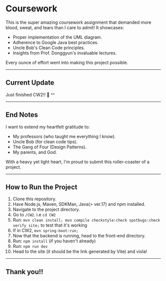 # **Coursework**  

This is the super amazing coursework assignment that demanded more blood, sweat, and tears than I care to admit! It showcases:  
- Proper implementation of the UML diagram.  
- Adherence to Google Java best practices.  
- Uncle Bob's Clean Code principles.  
- Insights from Prof. Donggyun's invaluable lectures.  

Every ounce of effort went into making this project possible.  

---

## **Current Update**  
Just finished CW2!! 🎉 ^^   

---

## **End Notes**  
I want to extend my heartfelt gratitude to:  
- My professors (who taught me everything I know).  
- Uncle Bob (for clean code tips).  
- The Gang of Four (Design Patterns).  
- My parents, and God.  

With a heavy yet light heart, I'm proud to submit this roller-coaster of a project.  

---

## **How to Run the Project**  
1. Clone this repository.  
2. Have Node.js, Maven, SDKMan, Java(> ver.17) and npm installed.
3. Navigate to the project directory.  
4. Go to `/CW2`. i.e `cd CW2`
5. Run: `mvn clean install; mvn compile checkstyle:check spotbugs:check verify site;` to test that it's working
6. If in CW2, `mvn spring-boot:run;`
7. Now that the backend is running, head to the front-end directory.
8. Run: `npm install` (if you haven't already)
9. Run: `npm run dev`
10. Head to the site (it should be the link generated by Vite) and viola!

---

## Thank you!!
